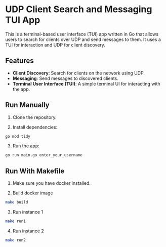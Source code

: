 # UDP Client Search and Messaging TUI App

This is a terminal-based user interface (TUI) app written in Go that allows users to search for clients over UDP and send messages to them. It uses a TUI for interaction and UDP for client discovery.

## Features
- **Client Discovery**: Search for clients on the network using UDP.
- **Messaging**: Send messages to discovered clients.
- **Terminal User Interface (TUI)**: A simple terminal UI for interacting with the app.
  
## Run Manually
1. Clone the repository.

2. Install dependencies:
```bash
go mod tidy
```

3. Run the app:
```bash
go run main.go enter_your_username
```

## Run With Makefile
1. Make sure you have docker installed.

2. Build docker image
```bash
make build
```

3. Run instance 1
```bash
make run1
```

4. Run instance 2
```bash
make run2
```

